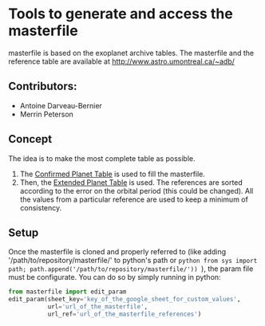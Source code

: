 # Tools to generate and access the masterfile
masterfile is based on the exoplanet archive tables.
The masterfile and the reference table are available at http://www.astro.umontreal.ca/~adb/

Contributors:
-------------
- Antoine Darveau-Bernier
- Merrin Peterson

Concept
-------
The idea is to make the most complete table as possible.
1. The [Confirmed Planet Table](https://exoplanetarchive.ipac.caltech.edu/docs/API_exoplanet_columns.html) is used to fill the masterfile. 
2. Then, the [Extended Planet Table](https://exoplanetarchive.ipac.caltech.edu/docs/API_exomultpars_columns.html) is used. The references are sorted according to the error on the orbital period (this could be changed). All the values from a particular reference are used to keep a minimum of consistency.

Setup
-----
Once the masterfile is cloned and properly referred to (like adding '/path/to/repository/masterfile/' to python's path or ```python from sys import path; path.append('/path/to/repository/masterfile/')) ```), the param file must be configurate. You can do so by simply running in python:
```python
from masterfile import edit_param
edit_param(sheet_key='key_of_the_google_sheet_for_custom_values',
           url='url_of_the_masterfile',
           url_ref='url_of_the_masterfile_references')
